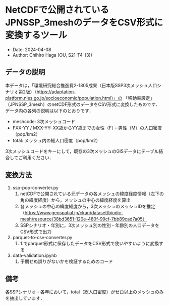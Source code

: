 # NetCDFで公開されているJPNSSP_3meshのデータをCSV形式に変換するツール
- Date: 2024-04-08
- Author: Chihiro Haga (OU, S21-T4-(3))


## データの説明
本データは，「環境研究総合推進費2-1805成果（日本版SSP3次メッシュ人口シナリオ第2版）（https://adaptation-platform.nies.go.jp/socioeconomic/population.html）」の
「移動率設定」（JPNSSP_3mesh）のnetCDF形式のデータをCSV形式に変換したものです．
データ内の各列の説明は以下のとおりです．

- meshcode: 3次メッシュコード
- FXX-YY / MXX-YY: XX歳からYY歳までの女性（F）・男性（M）の人口密度（pop/km2）
- total: メッシュ内の総人口密度（pop/km2）

3次メッシュコードをキーにして，既存の3次メッシュのGISデータにテーブル結合してご利用ください．


## 変換方法

1. ssp-pop-converter.py
    1. netCDFで公開されている元データの各メッシュの緯度経度情報（左下の角の緯度経度）から，メッシュの中心の緯度経度を算出
    2. 各メッシュの中心の緯度経度から，3次メッシュのメッシュIDを推定（https://www.geospatial.jp/ckan/dataset/biodic-mesh/resource/38bd3651-120e-480f-99cf-7bb89cad7a05）
    3. SSPシナリオ・年別に，3次メッシュ別の性別・年齢別の人口データをCSV形式で出力
2. parquet-to-csv-converter.py
    1. 1.でparquet形式に保存したデータをCSV形式で使いやすいように変換する
3. data-validation.ipynb
    1. 予期せぬ誤りがないかを検証するためのコード


## 備考
各SSPシナリオ・各年において，total（総人口密度）がゼロ以上のメッシュのみを抽出しています．
